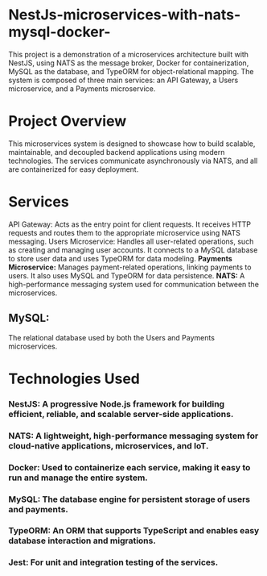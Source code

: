 # NestJs-microservices-with-nats-mysql-docker-
This project is a demonstration of a microservices architecture built with NestJS, using NATS as the message broker, Docker for containerization, MySQL as the database, and TypeORM for object-relational mapping. The system is composed of three main services: an API Gateway, a Users microservice, and a Payments microservice.
# Project Overview
This microservices system is designed to showcase how to build scalable, maintainable, and decoupled backend applications using modern technologies. The services communicate asynchronously via NATS, and all are containerized for easy deployment.

# Services
API Gateway:
Acts as the entry point for client requests. It receives HTTP requests and routes them to the appropriate microservice using NATS messaging.
Users Microservice:
Handles all user-related operations, such as creating and managing user accounts. It connects to a MySQL database to store user data and uses TypeORM for data modeling.
**Payments Microservice:**
Manages payment-related operations, linking payments to users. It also uses MySQL and TypeORM for data persistence.
**NATS:**
A high-performance messaging system used for communication between the microservices.
## MySQL:
The relational database used by both the Users and Payments microservices.

# Technologies Used
### NestJS: A progressive Node.js framework for building efficient, reliable, and scalable server-side applications.
### NATS: A lightweight, high-performance messaging system for cloud-native applications, microservices, and IoT.
### Docker: Used to containerize each service, making it easy to run and manage the entire system.
### MySQL: The database engine for persistent storage of users and payments.
### TypeORM: An ORM that supports TypeScript and enables easy database interaction and migrations.
### Jest: For unit and integration testing of the services.
